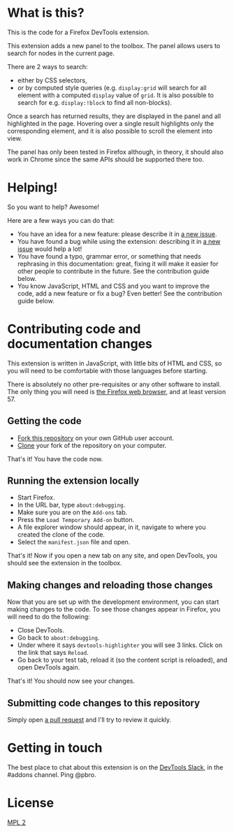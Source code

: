 # What is this?

This is the code for a Firefox DevTools extension.

This extension adds a new panel to the toolbox. The panel allows users to search for nodes in the current page.

There are 2 ways to search:
* either by CSS selectors,
* or by computed style queries (e.g. `display:grid` will search for all element with a computed `display` value of `grid`. It is also possible to search for e.g. `display:!block` to find all non-blocks).

Once a search has returned results, they are displayed in the panel and all highlighted in the page. Hovering over a single result highlights only the corresponding element, and it is also possible to scroll the element into view.

The panel has only been tested in Firefox although, in theory, it should also work in Chrome since the same APIs should be supported there too.

# Helping!

So you want to help? Awesome!

Here are a few ways you can do that:
* You have an idea for a new feature: please describe it in [a new issue](https://github.com/captainbrosset/devtools-highlighter/issues/new).
* You have found a bug while using the extension: describing it in [a new issue](https://github.com/captainbrosset/devtools-highlighter/issues/new) would help a lot!
* You have found a typo, grammar error, or something that needs rephrasing in this documentation: great, fixing it will make it easier for other people to contribute in the future. See the contribution guide below.
* You know JavaScript, HTML and CSS and you want to improve the code, add a new feature or fix a bug? Even better! See the contribution guide below.

# Contributing code and documentation changes

This extension is written in JavaScript, with little bits of HTML and CSS, so you will need to be comfortable with those languages before starting.

There is absolutely no other pre-requisites or any other software to install. The only thing you will need is [the Firefox web browser](http://firefox.com), and at least version 57.

## Getting the code

* [Fork this repository](https://help.github.com/articles/fork-a-repo/) on your own GitHub user account.
* [Clone](https://help.github.com/articles/fork-a-repo/#step-2-create-a-local-clone-of-your-fork) your fork of the repository on your computer.

That's it! You have the code now.

## Running the extension locally

* Start Firefox.
* In the URL bar, type `about:debugging`.
* Make sure you are on the `Add-ons` tab.
* Press the `Load Temporary Add-on` button.
* A file explorer window should appear, in it, navigate to where you created the clone of the code.
* Select the `manifest.json` file and open.

That's it! Now if you open a new tab on any site, and open DevTools, you should see the extension in the toolbox.

## Making changes and reloading those changes

Now that you are set up with the development environment, you can start making changes to the code. To see those changes appear in Firefox, you will need to do the following:

* Close DevTools.
* Go back to `about:debugging`.
* Under where it says `devtools-highlighter` you will see 3 links. Click on the link that says `Reload`.
* Go back to your test tab, reload it (so the content script is reloaded), and open DevTools again.

That's it! You should now see your changes.

## Submitting code changes to this repository

Simply open [a pull request](https://help.github.com/articles/creating-a-pull-request/) and I'll try to review it quickly.

# Getting in touch

The best place to chat about this extension is on the [DevTools Slack](https://devtools-html-slack.herokuapp.com/), in the #addons channel. Ping @pbro.

# License

[MPL 2](./LICENSE)
